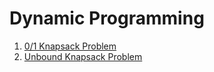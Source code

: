 # Dynamic Programming

1. [0/1 Knapsack Problem](./01_kanpsack)
2. [Unbound Knapsack Problem](./unbounded_knapsack)